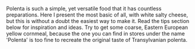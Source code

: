 Polenta is such a simple, yet versatile food that it has countless preparations. Here I present the most basic of all, with white salty cheese, but this is without a doubt the easiest way to make it. Read the tips section below for inspiration and ideas. Try to get some coarse, Eastern European yellow cornmeal, because the one you can find in stores under the name 'Polenta' is too fine to recreate the original taste of Transylvanian polenta.